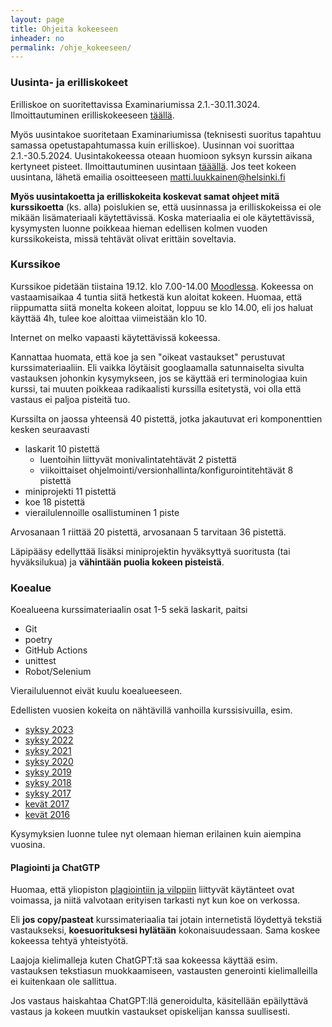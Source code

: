 ```yaml
---
layout: page
title: Ohjeita kokeeseen
inheader: no
permalink: /ohje_kokeeseen/
---
```


### Uusinta- ja erilliskokeet

Erilliskoe on suoritettavissa Examinariumissa 2.1.-30.11.3024. Ilmoittautuminen erilliskokeeseen [täällä](https://studies.helsinki.fi/kurssit/toteutus/otm-833dd332-9441-4f13-8c46-40261bc0d5d0/TKT20006).

Myös uusintakoe suoritetaan Examinariumissa (teknisesti suoritus tapahtuu samassa opetustapahtumassa kuin erilliskoe). Uusinnan voi suorittaa 2.1.-30.5.2024. Uusintakokeessa oteaan huomioon syksyn kurssin aikana kertyneet pisteet. Ilmoittautuminen uusintaan [tääällä](https://studies.helsinki.fi/kurssit/toteutus/otm-833dd332-9441-4f13-8c46-40261bc0d5d0/TKT20006). Jos teet kokeen uusintana, lähetä emailia osoitteeseen matti.luukkainen@helsinki.fi

**Myös uusintakoetta ja erilliskokeita koskevat samat ohjeet mitä kurssikoetta** (ks. alla) poislukien se, että uusinnassa ja erilliskokeissa ei ole mikään lisämateriaali käytettävissä. Koska materiaalia ei ole käytettävissä, kysymysten luonne poikkeaa hieman edellisen kolmen vuoden kurssikokeista, missä tehtävät olivat erittäin soveltavia.

### Kurssikoe

Kurssikoe pidetään tiistaina 19.12. klo 7.00-14.00 [Moodlessa](https://moodle.helsinki.fi/course/view.php?id=62240). Kokeessa on vastaamisaikaa 4 tuntia siitä hetkestä kun aloitat kokeen. Huomaa, että riippumatta siitä monelta kokeen aloitat, loppuu se klo 14.00, eli jos haluat käyttää 4h, tulee koe aloittaa viimeistään klo 10.

Internet on melko vapaasti käytettävissä kokeessa. 

Kannattaa huomata, että koe ja sen "oikeat vastaukset" perustuvat kurssimateriaaliin. Eli vaikka löytäisit googlaamalla satunnaiselta sivulta vastauksen johonkin kysymykseen, jos se käyttää eri terminologiaa kuin kurssi, tai muuten poikkeaa radikaalisti kurssilla esitetystä, voi olla että vastaus ei paljoa pisteitä tuo.

Kurssilta on jaossa yhteensä 40 pistettä, jotka jakautuvat eri komponenttien kesken seuraavasti

- laskarit 10 pistettä
  - luentoihin liittyvät monivalintatehtävät 2 pistettä
  - viikoittaiset ohjelmointi/versionhallinta/konfigurointitehtävät 8 pistettä
- miniprojekti 11 pistettä
- koe 18 pistettä
- vierailulennoille osallistuminen 1 piste

Arvosanaan 1 riittää 20 pistettä, arvosanaan 5 tarvitaan 36 pistettä.

Läpipääsy edellyttää lisäksi miniprojektin hyväksyttyä suoritusta (tai hyväksilukua) ja **vähintään puolia kokeen pisteistä**.

### Koealue

Koealueena kurssimateriaalin osat 1-5 sekä laskarit, paitsi

- Git
- poetry
- GitHub Actions
- unittest
- Robot/Selenium

Vierailuluennot eivät kuulu koealueeseen.

Edellisten vuosien kokeita on nähtävillä vanhoilla kurssisivuilla, esim.

- [syksy 2023](/koe2023)
- [syksy 2022](/koe2022)
- [syksy 2021](/koe2021)
- [syksy 2020](/koe2020)
- [syksy 2019](/koe2019)
- [syksy 2018](https://github.com/mluukkai/Ohjelmistotuotanto2018)
- [syksy 2017](https://github.com/mluukkai/ohjelmistotuotanto2017)
- [kevät 2017](https://github.com/mluukkai/ohtu2017)
- [kevät 2016](https://github.com/mluukkai/ohtu2016)

Kysymyksien luonne tulee nyt olemaan hieman erilainen kuin aiempina vuosina.

#### Plagiointi ja ChatGTP

Huomaa, että yliopiston [plagiointiin ja vilppiin](https://studies.helsinki.fi/ohjeet/artikkeli/mita-ovat-vilppi-ja-plagiointi) liittyvät käytänteet ovat voimassa, ja niitä valvotaan erityisen tarkasti nyt kun koe on verkossa.

Eli **jos copy/pasteat** kurssimateriaalia tai jotain internetistä löydettyä tekstiä vastaukseksi, **koesuorituksesi hylätään** kokonaisuudessaan. Sama koskee kokeessa tehtyä yhteistyötä.

Laajoja kielimalleja kuten ChatGPT:tä saa kokeessa käyttää esim. vastauksen tekstiasun muokkaamiseen, vastausten generointi kielimalleilla ei kuitenkaan ole sallittua.

Jos vastaus haiskahtaa ChatGPT:llä generoidulta, käsitellään epäilyttävä vastaus ja kokeen muutkin vastaukset opiskelijan kanssa suullisesti.
